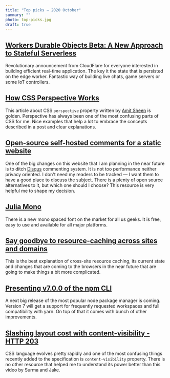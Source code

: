 ```yaml
---
title: "Top picks — 2020 October"
summary: ""
photo: top-picks.jpg
draft: true
---
```


## [Workers Durable Objects Beta: A New Approach to Stateful Serverless](https://blog.cloudflare.com/introducing-workers-durable-objects/)

Revolutionary announcement from CloudFlare for everyone interested in building efficient real-time application. The key it the state that is persisted on the edge worker. Fantastic way of building live chats, game servers or some IoT controllers. 

## [How CSS Perspective Works](https://css-tricks.com/how-css-perspective-works/#the-perspective-value)

This article about CSS `perspective` property written by [Amit Sheen](https://twitter.com/amit_sheen) is golden. Perspective has always been one of the most confusing parts of CSS for me. Nice examples that help a lot to embrace the concepts described in a post and clear explanations.

## [Open-source self-hosted comments for a static website](https://lisakov.com/projects/open-source-comments/)

One of the big changes on this website that I am planning in the near future is to ditch [Disqus](https://disqus.com) commenting system. It is not too performance neither privacy oriented. I don't need my readers to be tracked — I want them to have a good place to discuss the subject. There is a plenty of open source alternatives to it, but which one should I choose? This resource is very helpful me to shape my decision.

## [Julia Mono](https://juliamono.netlify.app)

There is a new mono spaced font on the market for all us geeks. It is free, easy to use and available for all major platforms.

## [Say goodbye to resource-caching across sites and domains](https://www.stefanjudis.com/notes/say-goodbye-to-resource-caching-across-sites-and-domains/)

This is the best explanation of cross-site resource caching, its current state and changes that are coming to the browsers in the near future that are going to make things a bit more complicated.

## [Presenting v7.0.0 of the npm CLI](https://github.blog/2020-10-13-presenting-v7-0-0-of-the-npm-cli/)

A next big release of the most popular node package manager is coming. Version 7 will get a support for frequently requested workspaces and full compatibility with yarn. On top of that it comes with bunch of other improvements.

## [Slashing layout cost with content-visibility - HTTP 203](https://youtu.be/FFA-v-CIxJQ)

CSS language evolves pretty rapidly and one of the most confusing things recently added to the specification is `content-visibility` property. There is no other resource that helped me to understand its power better than this video by Surma and Jake. 

